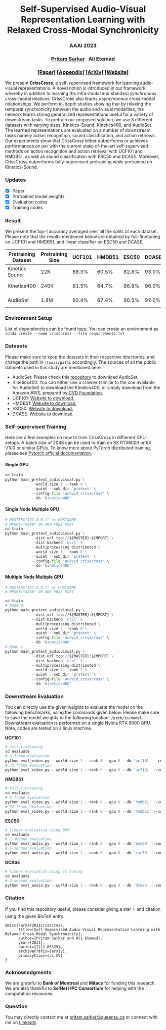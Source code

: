 <!-- <p align="center">  -->
<!-- <img src="./docs/assets/images/crisscross_legend_white_bg.jpg" width=50% title="CrissCross" alt="CrissCross" />  -->
<!-- </p> -->

<h1 align="center"> 
Self-Supervised Audio-Visual Representation Learning with Relaxed Cross-Modal Synchronicity
</h1>

<h3 align="center">
AAAI 2023
</h3>
<h3 align="center">
<a href="https://www.pritamsarkar.com">Pritam Sarkar</a>
&nbsp;
Ali Etemad
</h3>
<h3 align="center"> 
<a href="https://arxiv.org/pdf/2111.05329.pdf">[Paper]</a> <!-- change with aaai link -->
<a href="./docs/assets/files/crisscross_supp.pdf">[Appendix]</a>  
<a href="https://arxiv.org/pdf/2111.05329.pdf"> [ArXiv]</a>  
<!-- <a href="https://github.com/pritamqu/CrissCross/"> [Code]</a>  -->
<a href="https://pritamqu.github.io/CrissCross/"> [Website]</a>
</h3>

We present **CrissCross**, a self-supervised framework for learning audio-visual representations. A novel notion is introduced in our framework whereby in addition to learning the intra-modal and standard *synchronous* cross-modal relations, CrissCross also learns *asynchronous* cross-modal relationships. We perform in-depth studies showing that by relaxing the temporal synchronicity between the audio and visual modalities, the network learns strong generalized representations useful for a variety of downstream tasks. To pretrain our proposed solution, we use 3 different datasets with varying sizes, Kinetics-Sound, Kinetics400, and AudioSet. The learned representations are evaluated on a number of downstream tasks namely action recognition, sound classification, and action retrieval. Our experiments show that CrissCross either outperforms or achieves performances on par with the current state-of-the-art self-supervised methods on action recognition and action retrieval with UCF101 and HMDB51, as well as sound classification with ESC50 and DCASE. Moreover, CrissCross outperforms fully-supervised pretraining while pretrained on Kinetics-Sound. 


### Updates
- [x] Paper
- [x] Pretrained model weights <!-- [Pretrained model weights](https://github.com/pritamqu/CrissCross/releases/tag/model_weights) -->
- [x] Evaluation codes
- [x] Training codes

### Result
<!-- [![PWC](https://img.shields.io/endpoint.svg?url=https://paperswithcode.com/badge/self-supervised-audio-visual-representation/audio-classification-on-dcase)](https://paperswithcode.com/sota/audio-classification-on-dcase?p=self-supervised-audio-visual-representation)
[![PWC](https://img.shields.io/endpoint.svg?url=https://paperswithcode.com/badge/self-supervised-audio-visual-representation/self-supervised-audio-classification-on-esc)](https://paperswithcode.com/sota/self-supervised-audio-classification-on-esc?p=self-supervised-audio-visual-representation)
[![PWC](https://img.shields.io/endpoint.svg?url=https://paperswithcode.com/badge/self-supervised-audio-visual-representation/self-supervised-action-recognition-on-hmdb51)](https://paperswithcode.com/sota/self-supervised-action-recognition-on-hmdb51?p=self-supervised-audio-visual-representation)
[![PWC](https://img.shields.io/endpoint.svg?url=https://paperswithcode.com/badge/self-supervised-audio-visual-representation/self-supervised-action-recognition-on-ucf101)](https://paperswithcode.com/sota/self-supervised-action-recognition-on-ucf101?p=self-supervised-audio-visual-representation) -->

We present the top-1 accuracy averaged over all the splits of each dataset. Please note that the results mentioned below are obtained by full-finetuning on UCF101 and HMDB51, and linear classifier on ESC50 and DCASE. 

| Pretraining Dataset | Pretraining Size | UCF101 | HMDB51 | ESC50 | DCASE | Model |
| --------  |  --------  |-------------- | ---------- | ----- | -------| -------| 
| Kinetics-Sound | 22K | 88.3% | 60.5% | 82.8% | 93.0% | [visual](https://github.com/pritamqu/CrissCross/releases/download/model_weights/vid_crisscross_kinetics_sound.pth.tar.zip); [audio](https://github.com/pritamqu/CrissCross/releases/download/model_weights/aud_crisscross_kinetics_sound.pth.tar.zip)
| Kinetics400 | 240K | 91.5% | 64.7% | 86.8% | 96.0% | [visual](https://github.com/pritamqu/CrissCross/releases/download/model_weights/vid_crisscross_kinetics_400.pth.tar.zip); [audio](https://github.com/pritamqu/CrissCross/releases/download/model_weights/aud_crisscross_kinetics_400.pth.tar.zip)
| AudioSet | 1.8M | 92.4% | 67.4% | 90.5% | 97.0% | [visual](https://github.com/pritamqu/CrissCross/releases/download/model_weights/vid_crisscross_audioset.pth.tar.zip); [audio](https://github.com/pritamqu/CrissCross/releases/download/model_weights/aud_crisscross_audioset.pth.tar.zip)


### Environment Setup
List of dependencies can be found [here](./docs/assets/files/requirements.txt). You can create an environment as `conda create --name crisscross --file requirements.txt`

### Datasets
Please make sure to keep the datasets in their respective directories, and change the path in `/tools/paths` accordingly. The sources of all the public datasets used in this study are mentioned here.
- AudioSet: Please check this [repository](https://github.com/speedyseal/audiosetdl) to download AudioSet.
- Kinetics400: You can either use a crawler (similar to the one available for AudioSet) to download the Kinetics400, or simply download from the Amazon AWS, prepared by [CVD Foundation](https://github.com/cvdfoundation/kinetics-dataset).
- UCF101: [Website to download.](https://www.crcv.ucf.edu/data/UCF101.php)
- HMDB51: [Website to download.](https://serre-lab.clps.brown.edu/resource/hmdb-a-large-human-motion-database/)
- ESC50: [Website to download.](https://github.com/karolpiczak/ESC-50)
- DCASE: [Website to download.](https://dcase.community/challenge2013/download#audio-dataset)

### Self-supervised Training

Here are a few examples on how to train CrissCross in diffierent GPU setups. 
A batch size of 2048 can be used to train on 8X RTX6000 or 8X V100 or similar GPUs. 
To know more about PyTorch distributed training, please see [Pytorch official documentation](https://pytorch.org/tutorials/beginner/dist_overview.html).

#### Single GPU 

```python
cd train
python main_pretext_audiovisual.py \
            --world-size 1 --rank 0 \
            --quiet --sub_dir 'pretext' \
            --config-file 'audvid_crisscross' \
            --db 'kinetics400'
```

#### Single Node Multiple GPU

```python
# MASTER="127.0.0.1" or HOSTNAME
# MPORT="8888" OR ANY FREE PORT
cd train
python main_pretext_audiovisual.py \
            --dist-url tcp://${MASTER}:${MPORT} \
            --dist-backend 'nccl' \
            --multiprocessing-distributed \
            --world-size 1 --rank 0 \
            --quiet --sub_dir 'pretext' \
            --config-file 'audvid_crisscross' \
            --db 'kinetics400'
```

#### Multiple Node Multiple GPU 

```python
# MASTER="127.0.0.1" or HOSTNAME
# MPORT="8888" OR ANY FREE PORT

cd train
# Node 0:
python main_pretext_audiovisual.py \
            --dist-url tcp://${MASTER}:${MPORT} \
            --dist-backend 'nccl' \
            --multiprocessing-distributed \
            --world-size 2 --rank 0 \
            --quiet --sub_dir 'pretext' \
            --config-file 'audvid_crisscross' \
            --db 'kinetics400'
# Node 1:
python main_pretext_audiovisual.py \
            --dist-url tcp://${MASTER}:${MPORT} \
            --dist-backend 'nccl' \
            --multiprocessing-distributed \
            --world-size 2 --rank 1 \
            --quiet --sub_dir 'pretext' \
            --config-file 'audvid_crisscross' \
            --db 'kinetics400'
```

### Downstream Evaluation
You can directly use the given weights to evaluate the model on the following benchmarks, using the commands given below. Please make sure to save the model weights to the following location: `/path/to/model`. Downstream evaluation is performed on a single Nvidia RTX 6000 GPU. Note, codes are tested on a linux machine.

**UCF101**
```python
# full-finetuning
cd evaluate
# 8 frame evaluation
python eval_video.py --world-size 1 --rank 0 --gpu 0 --db 'ucf101' --config-file kinetics400/full_ft_8f_fold1 --pretext_model /path/to/model
# 32 frame evaluation
python eval_video.py --world-size 1 --rank 0 --gpu 0 --db 'ucf101' --config-file kinetics400/full_ft_32f_fold1 --pretext_model /path/to/model
```
**HMDB51**
```python
# full-finetuning
cd evaluate
# 8 frame evaluation
python eval_video.py --world-size 1 --rank 0 --gpu 0 --db 'hmdb51' --config-file kinetics400/full_ft_8f_fold1 --pretext_model /path/to/model
# 32 frame evaluation
python eval_video.py --world-size 1 --rank 0 --gpu 0 --db 'hmdb51' --config-file kinetics400/full_ft_32f_fold1 --pretext_model /path/to/model
```
**ESC50**
```python
# linear evaluation using SVM
cd evaluate
# 2-second evaluation
python eval_audio.py --world-size 1 --rank 0 --gpu 0 --db 'esc50' --config-file config_fold1_2s --pretext_model /path/to/model
# 5-second evaluation
python eval_audio.py --world-size 1 --rank 0 --gpu 0 --db 'esc50' --config-file config_fold1_5s --pretext_model /path/to/model
```
**DCASE**
```python
# linear evaluation using fc tuning
cd evaluate
# 2-second evaluation
python eval_audio.py --world-size 1 --rank 0 --gpu 0 --db 'dcase' --config-file config_2s --pretext_model /path/to/model
```

### Citation
If you find this repository useful, please consider giving a star :star: and citation using the given BibTeX entry:

```
@misc{sarkar2021crisscross,
      title={Self-Supervised Audio-Visual Representation Learning with Relaxed Cross-Modal Synchronicity}, 
      author={Pritam Sarkar and Ali Etemad},
      year={2021},
      eprint={2111.05329},
      archivePrefix={arXiv},
      primaryClass={cs.CV}
}
```

### Acknowledgments
We are grateful to **Bank of Montreal** and **Mitacs** for funding this research. We are also thankful to **SciNet HPC Consortium** for helping with the computation resources.

### Question
You may directly contact me at <pritam.sarkar@queensu.ca> or connect with me on [LinkedIn](https://www.linkedin.com/in/sarkarpritam/).
